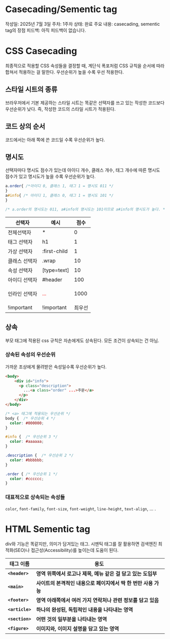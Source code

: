# Casecading/Sementic tag

작성일: 2025년 7월 3일
주차: 1주차
상태: 완료
주요 내용: casecading, sementic tag의 장점
피드백: 아직 피드백이 없습니다.

# CSS Casecading

최종적으로 적용할 CSS 속성들을 결정할 때, 계단식 폭포처럼 CSS 규칙을 순서에 따라 합쳐서 적용하는 걸 말한다. 우선순위가 높을 수록 우선 적용한다. 

## 스타일 시트의 종류

브라우저에서 기본 제공하는 스타일 시트는 똑같은 선택자를 쓰고 있는 작성한 코드보다 우선순위가 낮다. 즉, 작성한 코드의 스타일 시트가 적용된다.

## 코드 상의 순서

코드에서는 아래 쪽에 쓴 코드일 수록 우선순위가 높다. 

## 명시도

선택자마다 명시도 점수가 있는데 아이디 개수, 클래스 개수, 태그 개수에 따른 명시도 점수가 있고 명시도가 높을 수록 우선순위가 높다. 

```css
a.order{ /*아이디 0, 클래스 1, 태그 1 = 명시도 011 */
}
a#info{ /* 아이디 1, 클래스 0, 태그 1 = 명시도 101 */
}

/* a.order의 명시도는 011, a#info의 명시도는 101이므로 a#info의 명시도가 높다. */
```

| **선택자** | **예시** | **점수** |
| --- | --- | --- |
| 전체선택자 | * | 0 |
| 태그 선택자 | h1 | 1 |
| 가상 선택자 | :first-child | 1 |
| 클래스 선택자 | .wrap | 10 |
| 속성 선택자 | [type=text] | 10 |
| 아이디 선택자 | #header | 100 |
| 인라인 선택자 | <p style="color: red;">...</p> | 1000 |
| !important | !important | 최우선 |

## 상속

부모 태그에 적용된 css 규칙은 자손에게도 상속된다. 모든 조건이 상속되는 건 아님.

### 상속된 속성의 우선순위

가까운 조상에게 물려받은 속성일수록 우선순위가 높다. 

```html
<body>
    <div id="info">
      <p class="description">
        ...<a class="order" ...>주문</a>
      </p>
    </div>
</body>
```

```css
/* <a> 태그에 적용되는 우선순위 */
body {  /* 우선순위 4 */
  color: #000000;
}

#info {  /* 우선순위 3 */
  color: #aaaaaa;
}

.description {  /* 우선순위 2 */
  color: #bbbbbb;
}

.order { /* 우선순위 1 */
  color: #cccccc;
}
```

### 대표적으로 상속되는 속성들

`color`, `font-family`, `font-size`, `font-weight`, `line-height`, `text-align`, … .

# HTML Sementic tag

div와 기능은 똑같지만, 의미가 담겨있는 태그. 시멘틱 태그를 잘 활용하면 검색엔진 최적화(SEO)나 접근성(Accessibility)를 높이는데 도움이 된다. 

| **태그 이름** | **용도** |
| --- | --- |
| **`<header>`** | **영역 위쪽에서 로고나 제목, 메뉴 같은 걸 담고 있는 도입부** |
| **`<main>`** | **사이트의 본격적인 내용으로 페이지에서 딱 한 번만 사용 가능** |
| **`<footer>`** | **영역 아래쪽에서 여러 가지 연락처나 관련 정보를 담고 있음** |
| **`<article>`** | **하나의 완성된, 독립적인 내용을 나타내는 영역** |
| **`<section>`** | **어떤 것의 일부분을 나타내는 영역** |
| **`<figure>`** | **이미지와, 이미지 설명을 담고 있는 영역** |
